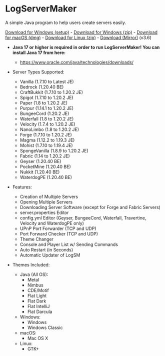 # LogServerMaker

A simple Java program to help users create servers easily.

[Download for Windows (setup)](https://logicism.tv/downloads/LogSM-setup.exe) - [Download for Windows (zip)](https://logicism.tv/downloads/LogServerMaker-v3.6_win64.zip) - [Download for macOS (dmg)](https://logicism.tv/downloads/LogServerMaker-v3.6_mac.dmg) - [Download for Linux (zip)](https://logicism.tv/downloads/LogServerMaker-v3.6_linux.zip) -  [Download (Mirror)](https://mega.nz/folder/JQJWDToI#2DLwnCAxI_LOBbGzP7Bhiw) (v3.6)

* **Java 17 or higher is required in order to run LogServerMaker! You can install Java 17 from here:**
    * https://www.oracle.com/java/technologies/downloads/

* Server Types Supported:
    * Vanilla (1.7.10 to Latest JE)
    * Bedrock (1.20.40 BE)
    * CraftBukkit (1.7.10 to 1.20.2 JE)
    * Spigot (1.7.10 to 1.20.2 JE)
    * Paper (1.8 to 1.20.2 JE)
    * Purpur (1.14.1 to 1.20.2 JE)
    * BungeeCord (1.20.2 JE)
    * Waterfall (1.8 to 1.20.2 JE)
    * Velocity (1.7.4 to 1.20.2 JE)
    * NanoLimbo (1.8 to 1.20.2 JE)
    * Forge (1.7.10 to 1.20.2 JE)
    * Magma (1.12.2 to 1.19.3 JE)
    * Mohist (1.7.10 to 1.19.4 JE)
    * SpongeVanilla (1.8.9 to 1.20.2 JE)
    * Fabric (1.14 to 1.20.2 JE)
    * Geyser (1.20.40 BE)
    * PocketMine (1.20.40 BE)
    * Nukkit (1.20.40 BE)
    * WaterdogPE (1.20.40 BE)

* Features:
    * Creation of Multiple Servers
    * Opening Multiple Servers
    * Downloading Server Software (except for Forge and Fabric Servers)
    * server.properties Editor
    * config.yml Editor (Geyser, BungeeCord, Waterfall, Travertine, Velocity and WaterdogPE only)
    * UPnP Port Forwarder (TCP and UDP)
    * Port Forward Checker (TCP and UDP)
    * Theme Changer
    * Console and Player List w/ Sending Commands
    * Auto Restart (in Seconds)
    * Automatic Updater of LogSM

* Themes Included:
    * Java (All OS):
        * Metal
        * Nimbus
        * CDE/Motif
        * Flat Light
        * Flat Dark
        * Flat IntelliJ
        * Flat Darcula
    * Windows:
        * Windows
        * Windows Classic
    * macOS:
        * Mac OS X
    * Linux:
        * GTK+
